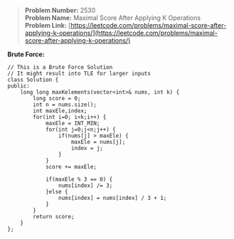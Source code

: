 > **Problem Number:** 2530 <br>
> **Problem Name:** Maximal Score After Applying K Operations <br>
> **Problem Link:** [https://leetcode.com/problems/maximal-score-after-applying-k-operations/](https://leetcode.com/problems/maximal-score-after-applying-k-operations/) <br>

**Brute Force:**

    // This is a Brute Force Solution
    // It might result into TLE for larger inputs
    class Solution {
    public:
        long long maxKelements(vector<int>& nums, int k) {
            long score = 0;
            int n = nums.size();
            int maxEle,index;
            for(int i=0; i<k;i++) {
                maxEle = INT_MIN;
                for(int j=0;j<n;j++) {
                    if(nums[j] > maxEle) {
                        maxEle = nums[j];
                        index = j;
                    }
                }
                score += maxEle;

                if(maxEle % 3 == 0) {
                    nums[index] /= 3;
                }else {
                    nums[index] = nums[index] / 3 + 1;
                }
            }
            return score;
        }
    };